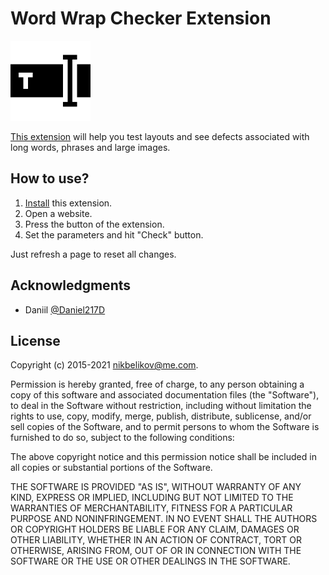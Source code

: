 # Word Wrap Checker Extension

![extension-logo](https://github.com/nikbelikov/word-wrap-checker/blob/master/chrome/icon.png)

[This extension](http://goo.gl/3xt6MV) will help you test layouts and see defects associated with long words, phrases and large images.

## How to use?

1. [Install](http://goo.gl/3xt6MV) this extension.
2. Open a website.
3. Press the button of the extension.
4. Set the parameters and hit "Check" button.

Just refresh a page to reset all changes.

## Acknowledgments

- Daniil [@Daniel217D](https://github.com/Daniel217D)

## License

Copyright (c) 2015-2021 [nikbelikov@me.com](mailto:nikbelikov@me.com).

Permission is hereby granted, free of charge, to any person obtaining a copy
of this software and associated documentation files (the "Software"), to deal
in the Software without restriction, including without limitation the rights
to use, copy, modify, merge, publish, distribute, sublicense, and/or sell
copies of the Software, and to permit persons to whom the Software is
furnished to do so, subject to the following conditions:

The above copyright notice and this permission notice shall be included in all
copies or substantial portions of the Software.

THE SOFTWARE IS PROVIDED "AS IS", WITHOUT WARRANTY OF ANY KIND, EXPRESS OR
IMPLIED, INCLUDING BUT NOT LIMITED TO THE WARRANTIES OF MERCHANTABILITY,
FITNESS FOR A PARTICULAR PURPOSE AND NONINFRINGEMENT. IN NO EVENT SHALL THE
AUTHORS OR COPYRIGHT HOLDERS BE LIABLE FOR ANY CLAIM, DAMAGES OR OTHER
LIABILITY, WHETHER IN AN ACTION OF CONTRACT, TORT OR OTHERWISE, ARISING FROM,
OUT OF OR IN CONNECTION WITH THE SOFTWARE OR THE USE OR OTHER DEALINGS IN THE
SOFTWARE.
